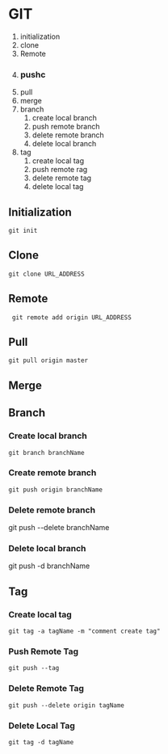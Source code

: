 # GIT

1. initialization
2. clone
3. Remote
4. ### pushc
5. pull
6. merge
7. branch
   1. create local branch
   2. push remote branch
   3. delete remote branch
   4. delete local branch
8. tag
   1. create local tag
   2. push remote rag
   3. delete remote tag
   4. delete local tag

## Initialization

```
git init
```

## Clone

```
git clone URL_ADDRESS
```

## Remote

```
 git remote add origin URL_ADDRESS
```

## Pull

```
git pull origin master
```

## Merge

## Branch

### Create local branch

```
git branch branchName
```

### Create remote branch

```
git push origin branchName
```

### Delete remote branch

git push --delete branchName

### Delete local branch

git push -d branchName

## Tag

### Create local tag

```
git tag -a tagName -m "comment create tag"
```

### Push Remote Tag

```
git push --tag
```

### Delete Remote Tag

```
git push --delete origin tagName
```

### Delete Local Tag

```
git tag -d tagName
```



